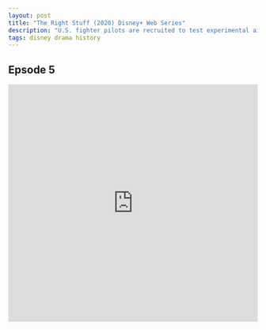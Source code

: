 ```yaml
---
layout: post
title: "The Right Stuff (2020) Disney+ Web Series"
description: "U.S. fighter pilots are recruited to test experimental aircraft and rockets to become first Mercury astronauts. TV adaptation of Tom Wolfe's book, 'The Right Stuff'."
tags: disney drama history
---
```



## Epsode 5

<div class="responsive-container">
<iframe src="https://drive.google.com/file/d/10drahrnga1ufQTK96WcwvehrVPPDKF3P/preview" frameborder="0" marginwidth="0" marginheight="0" scrolling="NO" width="100%" height="480" allowfullscreen></iframe>
<div style="width: 80px; height: 80px; position: absolute; opacity: 0; right: 0px; top: 0px;"> </div></div>
